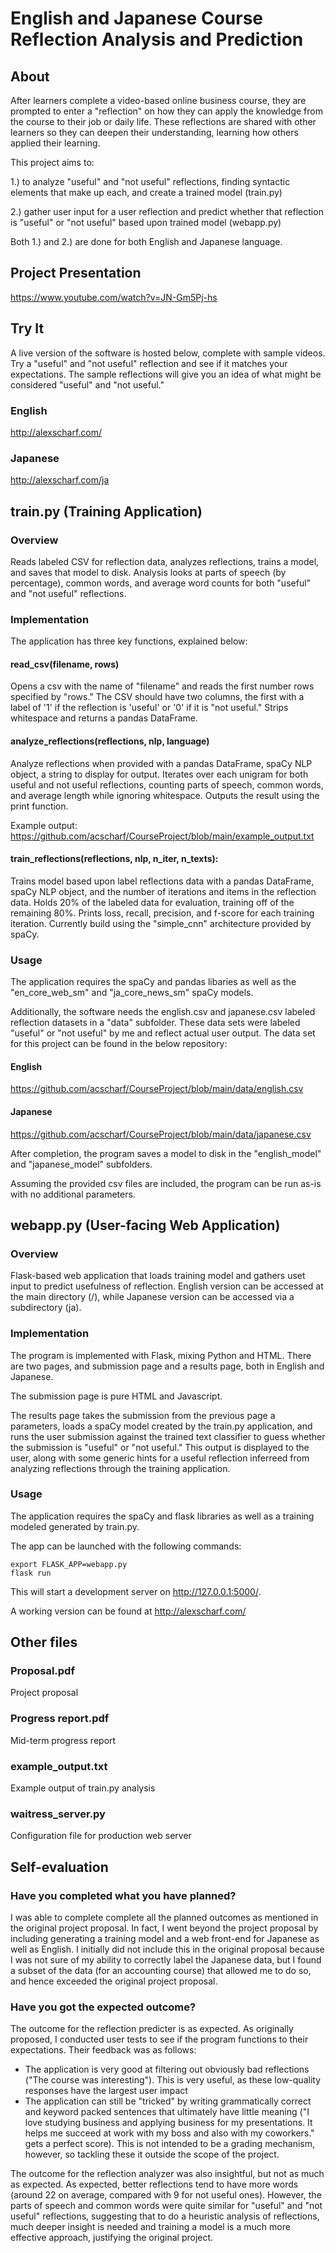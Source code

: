 # English and Japanese Course Reflection Analysis and Prediction

## About

After learners complete a video-based online business course, they are prompted to enter a "reflection" on how they can apply the knowledge from the course to their job or daily life. These reflections are shared with other learners so they can deepen their understanding, learning how others applied their learning.

This project aims to:

1.) to analyze "useful" and "not useful" reflections, finding syntactic elements that make up each, and create a trained model (train.py)

2.) gather user input for a user reflection and predict whether that reflection is "useful" or "not useful" based upon trained model (webapp.py)

Both 1.) and 2.) are done for both English and Japanese language.

## Project Presentation

https://www.youtube.com/watch?v=JN-Gm5Pj-hs

## Try It

A live version of the software is hosted below, complete with sample videos. Try a "useful" and "not useful" reflection and see if it matches your expectations. The sample reflections will give you an idea of what might be considered "useful" and "not useful."

### English
http://alexscharf.com/

### Japanese
http://alexscharf.com/ja

## train.py (Training Application)

### Overview
Reads labeled CSV for reflection data, analyzes reflections, trains a model, and saves that model to disk. Analysis looks at parts of speech (by percentage), common words, and average word counts for both "useful" and "not useful" reflections. 

### Implementation
The application has three key functions, explained below:
#### read_csv(filename, rows)
Opens a csv with the name of "filename" and reads the first number rows specified by "rows." The CSV should have two columns, the first with a label of '1' if the reflection is 'useful' or '0' if it is "not useful." Strips whitespace and returns a pandas DataFrame.

#### analyze_reflections(reflections, nlp, language)
Analyze reflections when provided with a pandas DataFrame, spaCy NLP object, a string to display for output. Iterates over each unigram for both useful and not useful reflections, counting parts of speech, common words, and average length while ignoring whitespace. Outputs the result using the print function.

Example output: https://github.com/acscharf/CourseProject/blob/main/example_output.txt

#### train_reflections(reflections, nlp, n_iter, n_texts):
Trains model based upon label reflections data with a pandas DataFrame, spaCy NLP object, and the number of iterations and items in the reflection data. Holds 20% of the labeled data for evaluation, training off of the remaining 80%. Prints loss, recall, precision, and f-score for each training iteration. Currently build using the "simple_cnn" architecture provided by spaCy.

### Usage
The application requires the spaCy and pandas libaries as well as the "en_core_web_sm" and "ja_core_news_sm" spaCy models. 

Additionally, the software needs the english.csv and japanese.csv labeled reflection datasets in a "data" subfolder. These data sets were labeled "useful" or "not useful" by me and reflect actual user output. The data set for this project can be found in the below repository:

#### English
https://github.com/acscharf/CourseProject/blob/main/data/english.csv
#### Japanese
https://github.com/acscharf/CourseProject/blob/main/data/japanese.csv

After completion, the program saves a model to disk in the "english_model" and "japanese_model" subfolders.

Assuming the provided csv files are included, the program can be run as-is with no additional parameters.

## webapp.py (User-facing Web Application)

### Overview
Flask-based web application that loads training model and gathers uset input to predict usefulness of reflection. English version can be accessed at the main directory (/), while Japanese version can be accessed via a subdirectory (ja).

### Implementation
The program is implemented with Flask, mixing Python and HTML. There are two pages, and submission page and a results page, both in English and Japanese. 

The submission page is pure HTML and Javascript. 

The results page takes the submission from the previous page a parameters, loads a spaCy model created by the train.py application, and runs the user submission against the trained text classifier to guess whether the submission is "useful" or "not useful." This output is displayed to the user, along with some generic hints for a useful reflection inferreed from analyzing reflections through the training application.

### Usage
The application requires the spaCy and flask libraries as well as a training modeled generated by train.py. 

The app can be launched with the following commands:
```
export FLASK_APP=webapp.py
flask run
```
This will start a development server on http://127.0.0.1:5000/.

A working version can be found at http://alexscharf.com/

## Other files

### Proposal.pdf
Project proposal

### Progress report.pdf
Mid-term progress report

### example_output.txt
Example output of train.py analysis

### waitress_server.py
Configuration file for production web server

## Self-evaluation

### Have you completed what you have planned? 

I was able to complete complete all the planned outcomes as mentioned in the original project proposal. In fact, I went beyond the project proposal by including generating a training model and a web front-end for Japanese as well as English. I initially did not include this in the original proposal because I was not sure of my ability to correctly label the Japanese data, but I found a subset of the data (for an accounting course) that allowed me to do so, and hence exceeded the original project proposal.

### Have you got the expected outcome?

The outcome for the reflection predicter is as expected. As originally proposed, I conducted user tests to see if the program functions to their expectations. Their feedback was as follows:
- The application is very good at filtering out obviously bad reflections ("The course was interesting"). This is very useful, as these low-quality responses have the largest user impact
- The application can still be "tricked" by writing grammatically correct and keyword packed sentences that ultimately have little meaning ("I love studying business and applying business for my presentations. It helps me succeed at work with my boss and also with my coworkers." gets a perfect score). This is not intended to be a grading mechanism, however, so tackling these it outside the scope of the project.

The outcome for the reflection analyzer was also insightful, but not as much as expected. As expected, better reflections tend to have more words (around 22 on average, compared with 9 for not useful ones). However, the parts of speech and common words were quite similar for "useful" and "not useful" reflections, suggesting that to do a heuristic analysis of reflections, much deeper insight is needed and training a model is a much more effective approach, justifying the original project.



